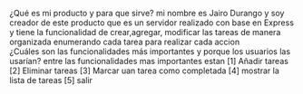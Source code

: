 ¿Qué es mi producto y para que sirve?
mi nombre es Jairo Durango y soy creador de este producto que es un  servidor realizado con base en Express y tiene la funcionalidad de crear,agregar, modificar las tareas  de manera organizada enumerando cada tarea para realizar cada accion  
¿Cuáles son las funcionalidades más importantes y porque los usuarios las usarían?
entre las  funcionalidades mas importantes estan 
[1] Añadir tareas
[2] Eliminar tareas
[3] Marcar uan tarea como completada
[4] mostrar la lista de tareas
[5] salir